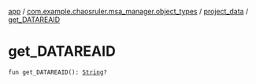 [app](../../index.md) / [com.example.chaosruler.msa_manager.object_types](../index.md) / [project_data](index.md) / [get_DATAREAID](.)

# get_DATAREAID

`fun get_DATAREAID(): `[`String`](https://kotlinlang.org/api/latest/jvm/stdlib/kotlin/-string/index.html)`?`